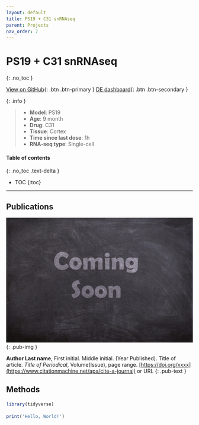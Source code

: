 ```yaml
---
layout: default
title: PS19 + C31 snRNAseq
parent: Projects
nav_order: 7
---
```


# PS19 + C31 snRNAseq
{: .no_toc }

[View on GitHub](https://github.com/Longo-Lab/PS19_C31_snRNAseq){: .btn .btn-primary }
[DE dashboard](https://longo-stanford.shinyapps.io/PS19_C31_snRNAseq/){: .btn .btn-secondary }

{: .info }
> - **Model**: PS19
> - **Age**: 9 month
> - **Drug**: C31
> - **Tissue**: Cortex
> - **Time since last dose**: 1h
> - **RNA-seq type**: Single-cell

#### Table of contents
{: .no_toc .text-delta }

- TOC
{:toc}

---

## Publications

[![](/assets/images/coming-soon.jpg)](https://pixabay.com/photos/coming-soon-chalk-board-blackboard-2550190/)
{: .pub-img }

**Author Last name**, First initial. Middle initial. (Year Published). Title of article. _Title of Periodical_, Volume(Issue), page range. [https://doi.org/xxxx](https://www.citationmachine.net/apa/cite-a-journal) or URL
{: .pub-text }

## Methods

```r
library(tidyverse)

print('Hello, World!')
```
